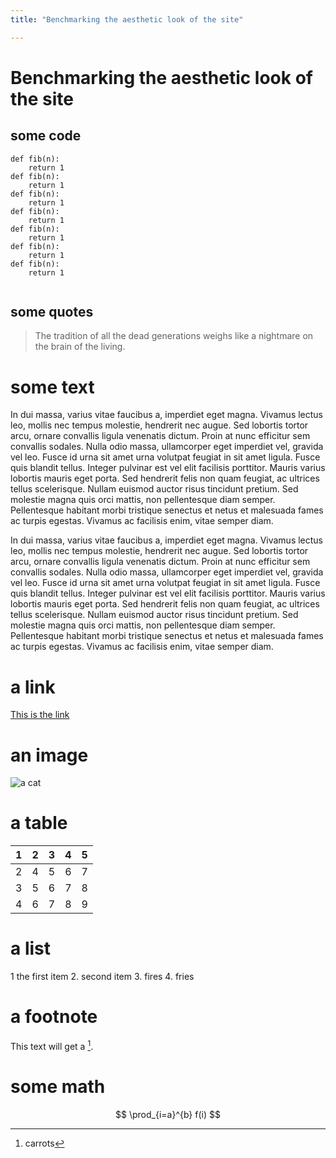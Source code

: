 ```yaml
---
title: "Benchmarking the aesthetic look of the site"

---
```



# Benchmarking the aesthetic look of the site
## some code
```
def fib(n):
    return 1
def fib(n):
    return 1
def fib(n):
    return 1
def fib(n):
    return 1
def fib(n):
    return 1
def fib(n):
    return 1
def fib(n):
    return 1
    
```

## some quotes

>The tradition of all the dead generations weighs like a nightmare on the brain of the living.

# some text

In dui massa, varius vitae faucibus a, imperdiet eget magna. Vivamus lectus leo, mollis nec tempus molestie, hendrerit nec augue. Sed lobortis tortor arcu, ornare convallis ligula venenatis dictum. Proin at nunc efficitur sem convallis sodales. Nulla odio massa, ullamcorper eget imperdiet vel, gravida vel leo. Fusce id urna sit amet urna volutpat feugiat in sit amet ligula. Fusce quis blandit tellus. Integer pulvinar est vel elit facilisis porttitor. Mauris varius lobortis mauris eget porta. Sed hendrerit felis non quam feugiat, ac ultrices tellus scelerisque. Nullam euismod auctor risus tincidunt pretium. Sed molestie magna quis orci mattis, non pellentesque diam semper. Pellentesque habitant morbi tristique senectus et netus et malesuada fames ac turpis egestas. Vivamus ac facilisis enim, vitae semper diam.

In dui massa, varius vitae faucibus a, imperdiet eget magna. Vivamus lectus leo, mollis nec tempus molestie, hendrerit nec augue. Sed lobortis tortor arcu, ornare convallis ligula venenatis dictum. Proin at nunc efficitur sem convallis sodales. Nulla odio massa, ullamcorper eget imperdiet vel, gravida vel leo. Fusce id urna sit amet urna volutpat feugiat in sit amet ligula. Fusce quis blandit tellus. Integer pulvinar est vel elit facilisis porttitor. Mauris varius lobortis mauris eget porta. Sed hendrerit felis non quam feugiat, ac ultrices tellus scelerisque. Nullam euismod auctor risus tincidunt pretium. Sed molestie magna quis orci mattis, non pellentesque diam semper. Pellentesque habitant morbi tristique senectus et netus et malesuada fames ac turpis egestas. Vivamus ac facilisis enim, vitae semper diam.

# a link

[This is the link](https://www.marxists.org/)

# an image

![a cat](https://upload.wikimedia.org/wikipedia/commons/9/9b/Gustav_chocolate.jpg)

# a table

| 1 | 2 | 3 | 4 | 5 |
|---|---|---|---|---|
| 2 | 4 | 5 | 6 | 7 |
| 3 | 5 | 6 | 7 | 8 |
| 4 | 6 | 7 | 8 | 9 |

# a list

1 the first item
2. second item
3. fires
4. fries

# a footnote

This text will get a [^1].

[^1]: carrots

# some math

$$
\prod_{i=a}^{b} f(i)
$$




